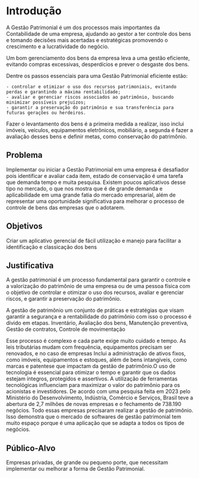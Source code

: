 # Introdução

A Gestão Patrimonial é um dos processos mais importantes da Contabilidade de uma empresa, ajudando ao gestor a ter controle dos bens e tomando decisões mais acertadas e estratégicas promovendo o crescimento e a lucratividade do negócio.

Um bom gerenciamento dos bens da empresa leva a uma gestão eficiente, evitando compras excessivas, desperdícios e prever o desgaste dos bens.

Dentre os passos essenciais para uma Gestão Patrimonial eficiente estão:

    - controlar e otimizar o uso dos recursos patrimoniais, evitando perdas e garantindo a máxima rentabilidade;
    - avaliar e gerenciar riscos associados ao patrimônio, buscando minimizar possíveis prejuízos;
    - garantir a preservação do patrimônio e sua transferência para futuras gerações ou herdeiros.

Fazer o levantamento dos bens é a primeira medida a realizar, isso inclui imóveis, veículos, equipamentos eletrônicos, mobiliário, a segunda é fazer a avaliação desses bens e definir metas, como conservação do patrimônio.


## Problema
Implementar ou iniciar a Gestão Patrimonial em uma empresa é desafiador pois identificar e avaliar cada item, estado de conservação é uma tarefa que demanda tempo e muita pesquisa. Existem poucos aplicativos desse tipo no mercado, o que nos mostra que é de grande demanda e aplicabilidade em uma grande fatia do mercado empresarial, além de representar uma oportunidade significativa para melhorar o processo de controle de bens das empresas que o adotarem.

## Objetivos
Criar um aplicativo gerencial de fácil utilização e manejo para facilitar a identificação e classicação dos bens

## Justificativa
A gestão patrimonial é um processo fundamental para garantir o controle e a valorização do patrimônio de uma empresa ou de uma pessoa física com o objetivo de controlar e otimizar o uso dos recursos, avaliar e gerenciar riscos, e garantir a preservação do patrimônio. 

A gestão de patrimônio  um conjunto de práticas e estratégias que visam garantir a segurança e a rentabilidade do patrimônio com isso o processo é divido em etapas. Inventário, Avaliação dos bens, Manutenção preventiva, Gestão de contratos, Controle de movimentação

Esse processo é complexo e cada parte exige muito cuidado e tempo. As leis tributárias mudam com frequência, equipamentos precisam ser renovados, e no caso de empresas Inclui a administração de ativos fixos, como imóveis, equipamentos e estoques, além de bens intangíveis, como marcas e patentese que impactam da gestão de patrimônio.O uso de tecnologia é essencial para otimizar o tempo e  garantir que os dados estejam íntegros, protegidos e assertivos. A utilização de ferramentas tecnológicas influenciam para maximizar o valor do patrimônio para os acionistas e investidores. De acordo com uma pesquisa feita em 2023 pelo Ministério do Desenvolvimento, Indústria, Comércio e Serviços, Brasil teve a abertura de  2,7 milhões de novas empresas e o fechamento de 738.190 negócios. Todo essas empresas precisaram realizar  a gestão de patrimônio. Isso demonstra que o mercado de softwares de  gestão patrimonial tem muito espaço porque é uma aplicação que se adapta a todos os tipos de negócios.

## Público-Alvo
Empresas privadas, de grande ou pequeno porte, que necessitam implementar ou melhorar a forma de Gestão Patrimonial.

